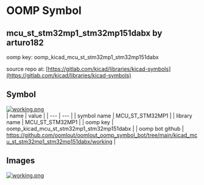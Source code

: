 # OOMP Symbol  
## mcu_st_stm32mp1_stm32mp151dabx  by arturo182  
  
oomp key: oomp_kicad_mcu_st_stm32mp1_stm32mp151dabx  
  
source repo at: [https://gitlab.com/kicad/libraries/kicad-symbols](https://gitlab.com/kicad/libraries/kicad-symbols)  
## Symbol  
  
[![working.png](working_600.png)](working.png)  
| name | value | 
| --- | --- | 
| symbol name | MCU_ST_STM32MP1 | 
| library name | MCU_ST_STM32MP1 | 
| oomp key | oomp_kicad_mcu_st_stm32mp1_stm32mp151dabx | 
| oomp bot github | https://github.com/oomlout/oomlout_oomp_symbol_bot/tree/main/kicad_mcu_st_stm32mp1_stm32mp151dabx/working | 
## Images  
  
[![working.png](working_140.png)](working.png)  

